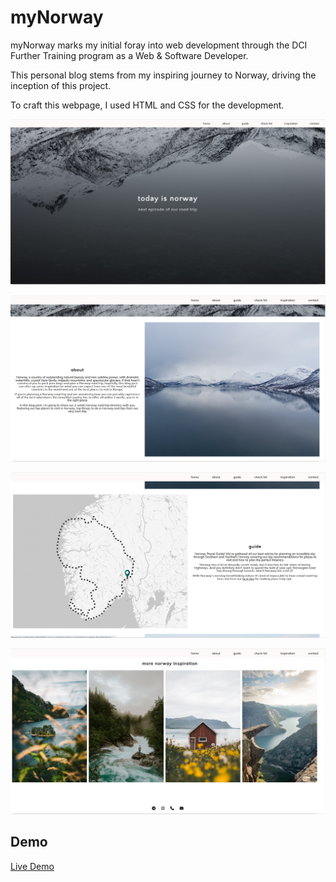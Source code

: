 # myNorway

myNorway marks my initial foray into web development through the DCI Further Training program as a Web & Software Developer.

This personal blog stems from my inspiring journey to Norway, driving the inception of this project.

To craft this webpage, I used HTML and CSS for the development.

![home](src/home.png)

![about](src/about.png)

![guide](src/guide.png)

![inspiration](src/inspiration.png)

## Demo

[Live Demo]([statuja.github.io/my-norway/](https://statuja.github.io/my-norway/)https://statuja.github.io/my-norway/)

